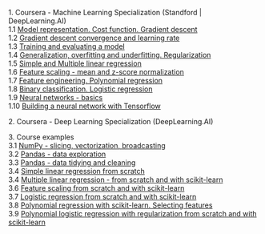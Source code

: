 <p>
1. Coursera - Machine Learning Specialization (Standford | DeepLearning.AI) 
<br>1.1 <a href="courses/1.01_Model%20representation.%20Cost%20function.%20Gradient%20descent.ipynb">Model representation. Cost function. Gradient descent</a>
<br>1.2 <a href="courses/1.02_Gradient%20descent%20convergence%20and%20learning%20rate.ipynb">Gradient descent convergence and learning rate</a>  
<br>1.3 <a href="courses/1.03_Training%20and%20evaluating%20a%20model.ipynb">Training and evaluating a model</a> 
<br>1.4 <a href="courses/1.04_Generalization%2C%20overfitting%20and%20underfitting.%20Regularization.ipynb">Generalization, overfitting and underfitting. Regularization</a> 
<br>1.5 <a href="courses/1.05_Simple%20and%20Multiple%20linear%20regression.ipynb">Simple and Multiple linear regression</a>
<br>1.6 <a href="courses/1.06_Feature%20scaling%20-%20mean%20and%20z-score%20normalization.ipynb">Feature scaling - mean and z-score normalization</a> 
<br>1.7 <a href="courses/1.07_Feature%20engineering.%20Polynomial%20regression.ipynb">Feature engineering. Polynomial regression</a>
<br>1.8 <a href="courses/1.08_Binary%20classification.%20Logistic%20regression.ipynb">Binary classification. Logistic regression</a> 
<br>1.9 <a href="courses/1.09_Neural%20networks%20-%20basics.ipynb">Neural networks - basics</a> 
<br>1.10 <a href="courses/1.10_Building%20a%20neural%20network%20with%20Tensorflow.ipynb">Building a neural network with Tensorflow</a> 
<p>
2. Coursera - Deep Learning Specialization (DeepLearning.AI)
</p>
<p>
3. Course examples
<br>3.1 <a href="courses/3.01_NumPy%20-%20slicing%2C%20vectorization%2C%20broadcasting.ipynb">NumPy - slicing, vectorization, broadcasting</a>   
<br>3.2 <a href="courses/3.02_Pandas%20-%20data%20exploration">Pandas - data exploration</a>    
<br>3.3 <a href="courses/3.03_Pandas%20-%20data%20tidying%20and%20cleaning.ipynb">Pandas - data tidying and cleaning</a>     
<br>3.4 <a href="courses/3.04_Linear%20Regresison%20from%20scratch.ipynb">Simple linear regression from scratch</a>  
<br>3.4 <a href="courses/3.05_Multiple%20linear%20regression%20-%20from%20scratch%20and%20with%20scikit-learn.ipynb">Multiple linear regression - from scratch and with scikit-learn</a>     
<br>3.6 <a href="courses/3.06_Feature%20scaling%20from%20scratch%20and%20with%20scikit-learn.ipynb">Feature scaling from scratch and with scikit-learn</a> 
<br>3.7 <a href="courses/3.07_Logistic%20regression%20from%20scratch%20and%20with%20scikit-learn.ipynb">Logistic regression from scratch and with scikit-learn</a>
<br>3.8 <a href="courses/3.08_Polynomial%20regression%20with%20scikit-learn.%20Selecting%20features.ipynb">Polynomial regression with scikit-learn. Selecting features</a> 
<br>3.9 <a href="courses/3.09_Polynomial%20logistic%20regression%20with%20regularization%20from%20scratch%20and%20with%20scikit-learn.ipynb">Polynomial logistic regression with regularization from scratch and with scikit-learn</a>
</p>

 